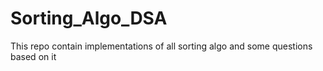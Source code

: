 # Sorting_Algo_DSA
This repo contain implementations of all sorting algo and some questions based on it
